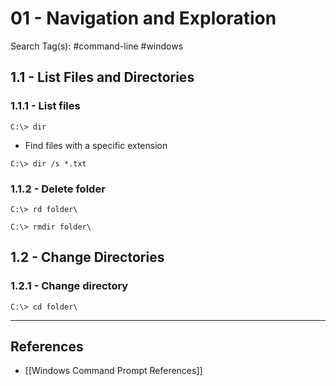 # 01 - Navigation and Exploration

Search Tag(s): #command-line #windows

## 1.1 - List Files and Directories

### 1.1.1 - List files

`C:\> dir`

- Find files with a specific extension

`C:\> dir /s *.txt`

### 1.1.2 - Delete folder

`C:\> rd folder\`

`C:\> rmdir folder\`

## 1.2 - Change Directories

### 1.2.1 - Change directory

`C:\> cd folder\`

---
## References

- [[Windows Command Prompt References]]